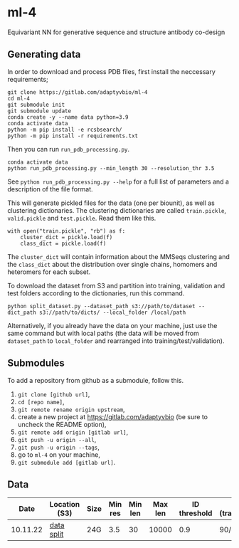 # ml-4
Equivariant NN for generative sequence and structure antibody co-design

## Generating data
In order to download and process PDB files, first install the neccessary requirements;
```
git clone https://gitlab.com/adaptyvbio/ml-4
cd ml-4
git submodule init
git submodule update
conda create -y --name data python=3.9
conda activate data
python -m pip install -e rcsbsearch/ 
python -m pip install -r requirements.txt
```

Then you can run `run_pdb_processing.py`.
```
conda activate data
python run_pdb_processing.py --min_length 30 --resolution_thr 3.5
```

See `python run_pdb_processing.py --help` for a full list of parameters and a description of the file format.

This will generate pickled files for the data (one per biounit), as well as clustering dictionaries. The clustering dictionaries 
are called `train.pickle`, `valid.pickle` and `test.pickle`. Read them like this.
```
with open("train.pickle", "rb") as f:
    cluster_dict = pickle.load(f)
    class_dict = pickle.load(f)
```

The `cluster_dict` will contain information about the MMSeqs clustering and the `class_dict` about the distribution over single chains, homomers and heteromers for each subset.

To download the dataset from S3 and partition into training, validation and test folders according to the dictionaries, run this command.
```
python split_dataset.py --dataset_path s3://path/to/dataset --dict_path s3://path/to/dicts/ --local_folder /local/path
```

Alternatively, if you already have the data on your machine, just use the same command but with local paths (the data will be moved from `dataset_path` to `local_folder` and rearranged into training/test/validation).

## Submodules

To add a repository from github as a submodule, follow this.
1. `git clone [github url]`,
2. `cd [repo name]`,
3. `git remote rename origin upstream`,
4. create a new project at https://gitlab.com/adaptyvbio (be sure to uncheck the README option),
5. `git remote add origin [gitlab url]`,
6. `git push -u origin --all`,
7. `git push -u origin --tags`,
8. go to `ml-4` on your machine,
9. `git submodule add [gitlab url]`.


## Data

|Date    |Location (S3)|Size|Min res|Min len|Max len|ID threshold|Split (train/val/test)|Missing thr (ends/middle)|
|--------|--------|----|-------|-------|-------|------------|-----|-----------|
|10.11.22|[data](s3://ml4-main-storage/bestprot_20221110/) [split]("s3://ml4-main-storage/bestprot_20221110_splits_dict/")|24G|3.5|30|10000|0.9|90/5/5|0.3/0.1



